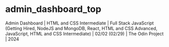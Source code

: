 # admin_dashboard_top
Admin Dashboard | HTML and CSS Intermediate | Full Stack JavaScript (Getting Hired, NodeJS and MongoDB, React, HTML and CSS Advanced, JavaScript, HTML and CSS Intermediate) | 02/02 (02/29) | The Odin Project | 2024
